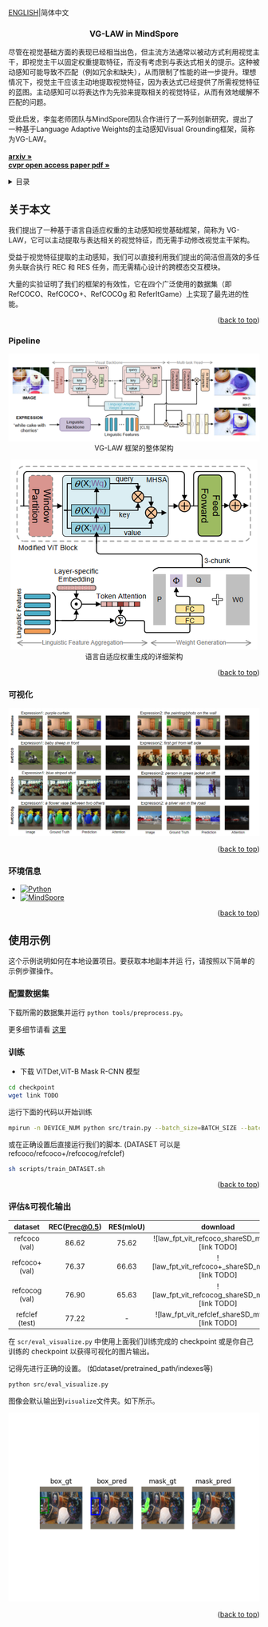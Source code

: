 <a name="readme-top"></a>
[ENGLISH](./README.md)|简体中文
<br />
<div align="center">

<h3 align="center">VG-LAW in MindSpore</h3>

  <p align="left">
    尽管在视觉基础方面的表现已经相当出色，但主流方法通常以被动方式利用视觉主干，即视觉主干以固定权重提取特征，而没有考虑到与表达式相关的提示。这种被动感知可能导致不匹配（例如冗余和缺失），从而限制了性能的进一步提升。理想情况下，视觉主干应该主动地提取视觉特征，因为表达式已经提供了所需视觉特征的蓝图。主动感知可以将表达作为先验来提取相关的视觉特征，从而有效地缓解不匹配的问题。
    <br />
  </p>
  <p align="left">
    受此启发，李玺老师团队与MindSpore团队合作进行了一系列创新研究，提出了一种基于Language Adaptive Weights的主动感知Visual Grounding框架，简称为VG-LAW。
    <br />
    <br />
    <a href="https://arxiv.org/abs/2306.04652"><strong>arxiv »</strong></a>
    <br />
    <a href="https://openaccess.thecvf.com/content/CVPR2023/papers/Su_Language_Adaptive_Weight_Generation_for_Multi-Task_Visual_Grounding_CVPR_2023_paper.pdf"><strong>cvpr open access paper pdf »</strong></a>
  </p>
</div>



<!-- TABLE OF CONTENTS -->
<details>
  <summary>目录</summary>
  <ol>
    <li>
      <a href="#关于本文">关于本文</a>
      <ul>
        <li><a href="#pipeline">Pipeline</a></li>
        <li><a href="#可视化">可视化</a></li>
        <li><a href="#环境信息">环境信息</a></li>
      </ul>
    </li>
    <li>
      <a href="#使用示例">使用示例</a>
      <ul>
        <li><a href="#配置数据集">配置数据集</a></li>
        <li><a href="#训练">训练</a></li>
        <li><a href="#评估&可视化输出">评估&可视化输出</a></li>
      </ul>
    </li>
  </ol>
</details>



<!-- ABOUT THE PROJECT -->
## 关于本文

我们提出了一种基于语言自适应权重的主动感知视觉基础框架，简称为 VG-LAW，它可以主动提取与表达相关的视觉特征，而无需手动修改视觉主干架构。

受益于视觉特征提取的主动感知，我们可以直接利用我们提出的简洁但高效的多任务头联合执行 REC 和 RES 任务，而无需精心设计的跨模态交互模块。

大量的实验证明了我们的框架的有效性，它在四个广泛使用的数据集（即 RefCOCO、RefCOCO+、RefCOCOg 和 ReferItGame）上实现了最先进的性能。

<p align="right">(<a href="#readme-top">back to top</a>)</p>

### Pipeline
<div align="center">

  ![pipeline](README_image/pipeline.png)
  VG-LAW 框架的整体架构

  ![weight_generate](README_image/weight_generate.png)  
  语言自适应权重生成的详细架构
</div>

<p align="right">(<a href="#readme-top">back to top</a>)</p>

### 可视化
<div align="center">

  ![Visualization](README_image/visualization.png)
  
</div>

<p align="right">(<a href="#readme-top">back to top</a>)</p>

### 环境信息

* [![Python][Python]][Python-url]
* [![MindSpore][MindSpore]][MindSpore-url]

<p align="right">(<a href="#readme-top">back to top</a>)</p>



<!-- GETTING STARTED -->
## 使用示例

这个示例说明如何在本地设置项目。要获取本地副本并运           行，请按照以下简单的示例步骤操作。

### 配置数据集
下载所需的数据集并运行 `python tools/preprocess.py`。

更多细节请看 [这里](https://github.com/lichengunc/refer)


### 训练
* 下载 ViTDet,ViT-B Mask R-CNN 模型
```sh
cd checkpoint
wget link TODO
```
运行下面的代码以开始训练
```sh
mpirun -n DEVICE_NUM python src/train.py --batch_size=BATCH_SIZE --batch_sum=BATCH_SUM --dataset=DATASET_NAME --splitBy=SPLITBY --experiment_name=vglaw_DATASET --short_comment=vglaw_DATASET --law_type=svd --img_size=448 --vit_model=vitdet_b_mrcnn --pretrained_path=PRETRAINED_PATH --translate --lr_lang=1e-5 --lr_visual=1e-5 --lr_base=1e-4 --lr_scheduler=step --max_epochs=20 --drop_epochs=10 --log_freq=10 --use_mask --mode_name=PYNATIVE --save_ckpt_dir=SAVE_CKPT_DIR
```
或在正确设置后直接运行我们的脚本. (DATASET 可以是 refcoco/refcoco+/refcocog/refclef)
```sh 
sh scripts/train_DATASET.sh
```

<p align="right">(<a href="#readme-top">back to top</a>)</p>

### 评估&可视化输出
<style>
table th:first-of-type {
    width: 40%;
}

table th:nth-of-type(3) {
    width: 40%;
}
table th:nth-of-type(4) {
    width: 50%;
}
</style>
|dataset        |REC(Prec@0.5)   |RES(mIoU)   |download|
|:-------------:|:--------------:|:----------:|:------:|
|refcoco  (val) |86.62           |75.62       |![law_fpt_vit_refcoco_shareSD_mt.ckpt][link TODO] |
|refcoco+ (val) |76.37           |66.63       |![law_fpt_vit_refcoco+_shareSD_mt.ckpt][link TODO]|
|refcocog (val) |76.90           |65.63       |![law_fpt_vit_refcocog_shareSD_mt.ckpt][link TODO]|
|refclef  (test)|77.22           |      -     |![law_fpt_vit_refclef_shareSD_mt.ckpt][link TODO] |

在 `scr/eval_visualize.py` 中使用上面我们训练完成的 checkpoint 或是你自己训练的 checkpoint 以获得可视化的图片输出。

记得先进行正确的设置。 (如dataset/pretrained_path/indexes等)
```sh
python src/eval_visualize.py
```
图像会默认输出到`visualize`文件夹。如下所示。

![output](visualize/eval_visualize.png)


<p align="right">(<a href="#readme-top">back to top</a>)</p>





<!-- MARKDOWN LINKS & IMAGES -->
[Python]: https://img.shields.io/badge/python-3.8-blue
[Python-url]: https://www.python.org/
[MindSpore]: https://img.shields.io/badge/MindSpore-2.1-blue
[MindSpore-url]: https://www.mindspore.cn/